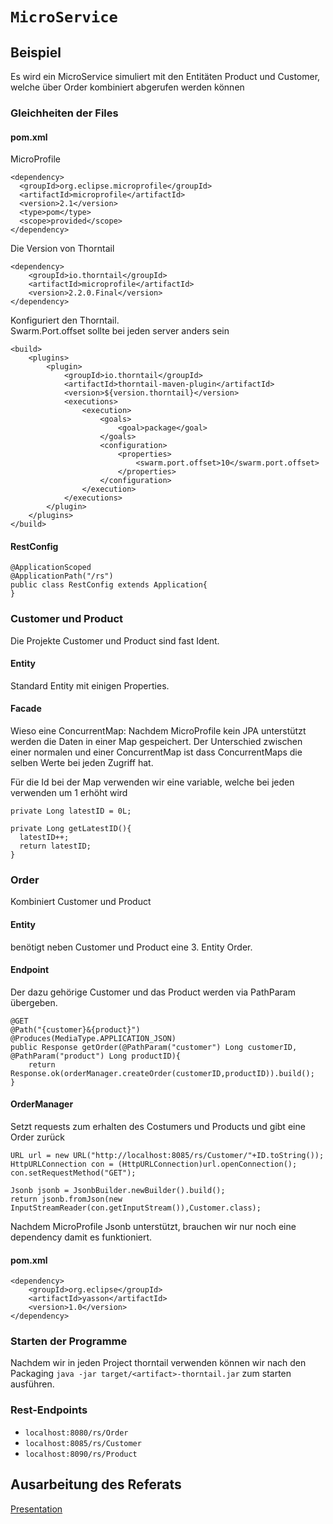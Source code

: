 # `MicroService`

## Beispiel

Es wird ein MicroService simuliert mit den Entitäten Product und Customer, welche über Order kombiniert abgerufen werden können

### Gleichheiten der Files
#### pom.xml

MicroProfile
```
<dependency>
  <groupId>org.eclipse.microprofile</groupId>
  <artifactId>microprofile</artifactId>
  <version>2.1</version>
  <type>pom</type>
  <scope>provided</scope>
</dependency>
```

Die Version von Thorntail
```
<dependency>
    <groupId>io.thorntail</groupId>
    <artifactId>microprofile</artifactId>
    <version>2.2.0.Final</version>
</dependency>
```

Konfiguriert den Thorntail.  
Swarm.Port.offset sollte bei jeden server anders sein
```
<build>
    <plugins>
        <plugin>
            <groupId>io.thorntail</groupId>
            <artifactId>thorntail-maven-plugin</artifactId>
            <version>${version.thorntail}</version>
            <executions>
                <execution>
                    <goals>
                        <goal>package</goal>
                    </goals>
                    <configuration>
                        <properties>
                            <swarm.port.offset>10</swarm.port.offset>
                        </properties>
                    </configuration>
                </execution>
            </executions>
        </plugin>
    </plugins>
</build>
```

#### RestConfig
```
@ApplicationScoped
@ApplicationPath("/rs")
public class RestConfig extends Application{
}
```

### Customer und Product

Die Projekte Customer und Product sind fast Ident.

#### Entity

Standard Entity mit einigen Properties.

#### Facade

Wieso eine ConcurrentMap:
Nachdem MicroProfile kein JPA unterstützt werden die Daten in einer Map gespeichert.
Der Unterschied zwischen einer normalen und einer ConcurrentMap ist dass ConcurrentMaps die selben Werte bei jeden Zugriff hat.

Für die Id bei der Map verwenden wir eine variable, welche bei jeden verwenden um 1 erhöht wird
```
private Long latestID = 0L;

private Long getLatestID(){
  latestID++;
  return latestID;
}
```

### Order

Kombiniert Customer und Product

#### Entity

benötigt neben Customer und Product eine 3. Entity Order.

#### Endpoint

Der dazu gehörige Customer und das Product werden via PathParam übergeben.

```
@GET
@Path("{customer}&{product}")
@Produces(MediaType.APPLICATION_JSON)
public Response getOrder(@PathParam("customer") Long customerID, @PathParam("product") Long productID){
    return Response.ok(orderManager.createOrder(customerID,productID)).build();
}
```

#### OrderManager

Setzt requests zum erhalten des Costumers und Products und gibt eine Order zurück
```
URL url = new URL("http://localhost:8085/rs/Customer/"+ID.toString());
HttpURLConnection con = (HttpURLConnection)url.openConnection();
con.setRequestMethod("GET");

Jsonb jsonb = JsonbBuilder.newBuilder().build();
return jsonb.fromJson(new InputStreamReader(con.getInputStream()),Customer.class);
```

Nachdem MicroProfile Jsonb unterstützt, brauchen wir nur noch eine dependency damit es funktioniert.

#### pom.xml

```
<dependency>
    <groupId>org.eclipse</groupId>
    <artifactId>yasson</artifactId>
    <version>1.0</version>
</dependency>
```

### Starten der Programme

Nachdem wir in jeden Project thorntail verwenden können wir nach den Packaging
```java -jar target/<artifact>-thorntail.jar```
zum starten ausführen.

### Rest-Endpoints

- ```localhost:8080/rs/Order```
- ```localhost:8085/rs/Customer```
- ```localhost:8090/rs/Product```

## Ausarbeitung des Referats

[Presentation](Presentation/Microservices.pdf)
